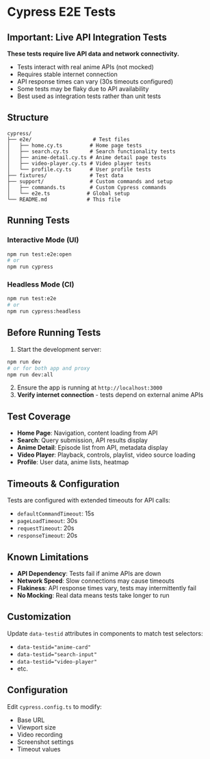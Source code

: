 # Cypress E2E Tests

## Important: Live API Integration Tests

**These tests require live API data and network connectivity.**

- Tests interact with real anime APIs (not mocked)
- Requires stable internet connection
- API response times can vary (30s timeouts configured)
- Some tests may be flaky due to API availability
- Best used as integration tests rather than unit tests

## Structure

```
cypress/
├── e2e/                    # Test files
│   ├── home.cy.ts         # Home page tests
│   ├── search.cy.ts       # Search functionality tests
│   ├── anime-detail.cy.ts # Anime detail page tests
│   ├── video-player.cy.ts # Video player tests
│   └── profile.cy.ts      # User profile tests
├── fixtures/              # Test data
├── support/               # Custom commands and setup
│   ├── commands.ts        # Custom Cypress commands
│   └── e2e.ts            # Global setup
└── README.md             # This file
```

## Running Tests

### Interactive Mode (UI)
```bash
npm run test:e2e:open
# or
npm run cypress
```

### Headless Mode (CI)
```bash
npm run test:e2e
# or
npm run cypress:headless
```

## Before Running Tests

1. Start the development server:
```bash
npm run dev
# or for both app and proxy
npm run dev:all
```

2. Ensure the app is running at `http://localhost:3000`
3. **Verify internet connection** - tests depend on external anime APIs

## Test Coverage

- **Home Page**: Navigation, content loading from API
- **Search**: Query submission, API results display
- **Anime Detail**: Episode list from API, metadata display
- **Video Player**: Playback, controls, playlist, video source loading
- **Profile**: User data, anime lists, heatmap

## Timeouts & Configuration

Tests are configured with extended timeouts for API calls:
- `defaultCommandTimeout`: 15s
- `pageLoadTimeout`: 30s
- `requestTimeout`: 20s
- `responseTimeout`: 20s

## Known Limitations

- **API Dependency**: Tests fail if anime APIs are down
- **Network Speed**: Slow connections may cause timeouts
- **Flakiness**: API response times vary, tests may intermittently fail
- **No Mocking**: Real data means tests take longer to run

## Customization

Update `data-testid` attributes in components to match test selectors:
- `data-testid="anime-card"`
- `data-testid="search-input"`
- `data-testid="video-player"`
- etc.

## Configuration

Edit `cypress.config.ts` to modify:
- Base URL
- Viewport size
- Video recording
- Screenshot settings
- Timeout values